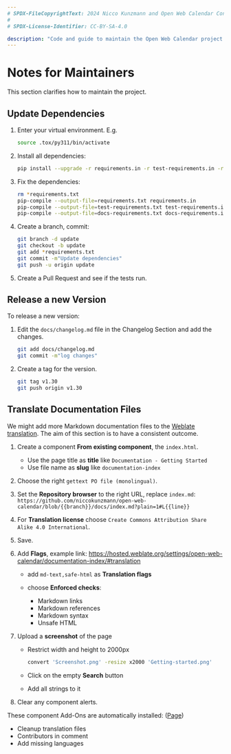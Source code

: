 ```yaml
---
# SPDX-FileCopyrightText: 2024 Nicco Kunzmann and Open Web Calendar Contributors <https://open-web-calendar.quelltext.eu/>
#
# SPDX-License-Identifier: CC-BY-SA-4.0

description: "Code and guide to maintain the Open Web Calendar project."
---
```


# Notes for Maintainers

This section clarifies how to maintain the project.

## Update Dependencies

1. Enter your virtual environment. E.g.

    ```sh
    source .tox/py311/bin/activate
    ```

2. Install all dependencies:

    ```sh
    pip install --upgrade -r requirements.in -r test-requirements.in -r docs-requirements.in pip-tools
    ```

3. Fix the dependencies:

    ```sh
    rm *requirements.txt
    pip-compile --output-file=requirements.txt requirements.in
    pip-compile --output-file=test-requirements.txt test-requirements.in
    pip-compile --output-file=docs-requirements.txt docs-requirements.in
    ```

4. Create a branch, commit:

    ```sh
    git branch -d update
    git checkout -b update
    git add *requirements.txt
    git commit -m"Update dependencies"
    git push -u origin update
    ```

5. Create a Pull Request and see if the tests run.

## Release a new Version

To release a new version:

1. Edit the `docs/changelog.md` file in the Changelog Section and add the changes.

    ```sh
    git add docs/changelog.md
    git commit -m"log changes"
    ```

2. Create a tag for the version.

    ```sh
    git tag v1.30
    git push origin v1.30
    ```

## Translate Documentation Files

We might add more Markdown documentation files to the [Weblate translation]({{link.weblate}}).
The aim of this section is to have a consistent outcome.

1. Create a component **From existing component**, the `index.html`.

    - Use the page title as **title** like `Documentation - Getting Started`
    - Use file name as **slug** like `documentation-index`

2. Choose the right `gettext PO file (monolingual)`.
3. Set the **Repository browser** to the right URL, replace `index.md`: `https://github.com/niccokunzmann/open-web-calendar/blob/{{branch}}/docs/index.md?plain=1#L{{line}}`
4. For **Translation license** choose `Create Commons Attribution Share Alike 4.0 International`.
5. Save.

6. Add **Flags**, example link: https://hosted.weblate.org/settings/open-web-calendar/documentation-index/#translation

    - add `md-text,safe-html` as **Translation flags**
    - choose **Enforced checks**:

        - Markdown links
        - Markdown references
        - Markdown syntax
        - Unsafe HTML

7. Upload a **screenshot** of the page

    - Restrict width and height to 2000px

        ```sh
        convert 'Screenshot.png' -resize x2000 'Getting-started.png'
        ```

    - Click on the empty **Search** button
    - Add all strings to it

8. Clear any component alerts.

These component Add-Ons are automatically installed: ([Page](https://hosted.weblate.org/addons/open-web-calendar/))

- Cleanup translation files
- Contributors in comment
- Add missing languages
